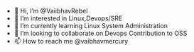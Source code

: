 - 👋 Hi, I’m @VaiibhavRebel
- 👀 I’m interested in Linux,Devops/SRE
- 🌱 I’m currently learning Linux System Administration
- 💞️ I’m looking to collaborate on Devops Contribution to OSS
- 📫 How to reach me @vaibhavmercury

<!---
VaiibhavRebel/VaiibhavRebel is a ✨ special ✨ repository because its `README.md` (this file) appears on your GitHub profile.
You can click the Preview link to take a look at your changes.
--->
